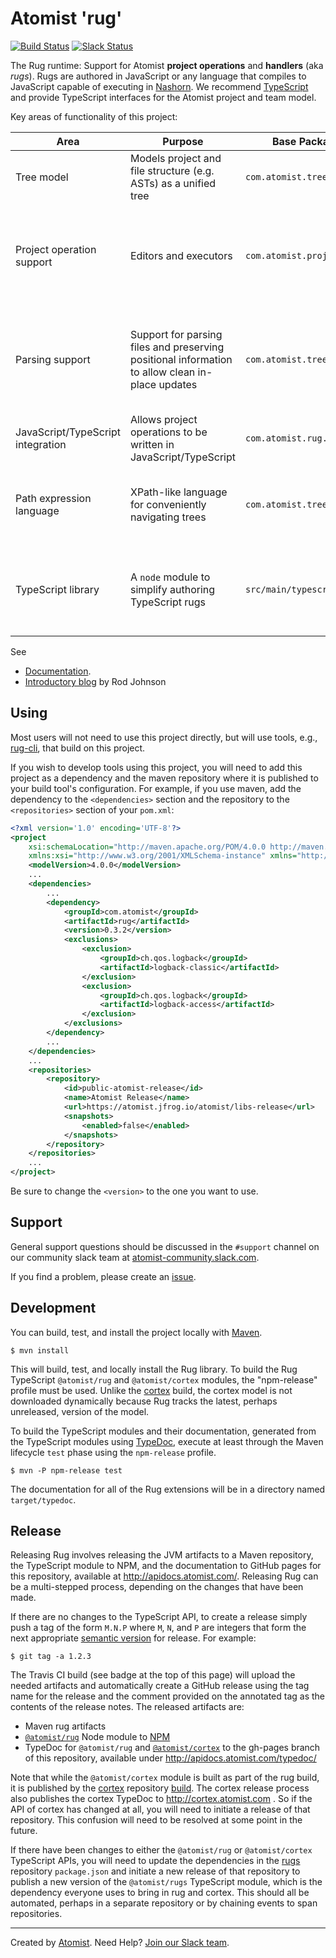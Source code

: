 # Atomist 'rug'

[![Build Status](https://travis-ci.org/atomist/rug.svg?branch=master)](https://travis-ci.org/atomist/rug)
[![Slack Status](https://join.atomist.com/badge.svg)](https://join.atomist.com/)

The Rug runtime: Support for Atomist **project operations** and **handlers** (aka *rugs*). Rugs are authored in JavaScript or any language that compiles to JavaScript capable of executing in [Nashorn](https://en.wikipedia.org/wiki/Nashorn_(JavaScript_engine)). We recommend [TypeScript](http://www.typescriptlang.org/) and provide TypeScript interfaces for the Atomist project and team model.

Key areas of functionality of this project:


|  Area |  Purpose | Base Package/Path |  Remarks |
|---|---|---|---|
|  Tree model | Models project and file structure (e.g. ASTs) as a unified tree  | `com.atomist.tree`  | Used by parser and path expressions
| Project operation support  | Editors and executors  |   `com.atomist.project`|   Project operations are authored in TypeScript, JavaScript or any language that compiles to JavaScript.
|  Parsing support |  Support for parsing files and preserving positional information to allow clean in-place updates | `com.atomist.tree.content.text`   | Integrates with Scala parser combinators and Antlr. *Microgrammar support in early development.*   |
| JavaScript/TypeScript integration | Allows project operations to be written in JavaScript/TypeScript | `com.atomist.rug.runtime.js` | Uses Nashorn
| Path expression language | XPath-like language for conveniently navigating trees | `com.atomist.tree` | Central concept for navigating project and model structure
| TypeScript library |A `node` module to simplify authoring TypeScript rugs  | `src/main/typescript`| See [architectural overview](https://github.com/atomist/rug/blob/master/docs/TypeScriptLibrary.md). Will eventually be moved into a separate project.

See

*  [Documentation](http://docs.atomist.com/).
*  [Introductory blog](https://medium.com/the-composition/software-that-writes-and-evolves-software-953578a6fc36#.blgtxoyu4) by Rod Johnson

## Using

Most users will not need to use this project directly, but will use
tools, e.g., [rug-cli][cli], that build on this project.

[cli]: https://github.com/atomist/rug-cli

If you wish to develop tools using this project, you will need to add
this project as a dependency and the maven repository where it is
published to your build tool's configuration.  For example, if you use
maven, add the dependency to the `<dependencies>` section and the
repository to the `<repositories>` section of your `pom.xml`:

```xml
<?xml version='1.0' encoding='UTF-8'?>
<project
	xsi:schemaLocation="http://maven.apache.org/POM/4.0.0 http://maven.apache.org/xsd/maven-4.0.0.xsd"
	xmlns:xsi="http://www.w3.org/2001/XMLSchema-instance" xmlns="http://maven.apache.org/POM/4.0.0">
	<modelVersion>4.0.0</modelVersion>
    ...
    <dependencies>
        ...
		<dependency>
			<groupId>com.atomist</groupId>
			<artifactId>rug</artifactId>
			<version>0.3.2</version>
			<exclusions>
				<exclusion>
					<groupId>ch.qos.logback</groupId>
					<artifactId>logback-classic</artifactId>
				</exclusion>
				<exclusion>
					<groupId>ch.qos.logback</groupId>
					<artifactId>logback-access</artifactId>
				</exclusion>
			</exclusions>
		</dependency>
        ...
	</dependencies>
    ...
	<repositories>
		<repository>
			<id>public-atomist-release</id>
			<name>Atomist Release</name>
			<url>https://atomist.jfrog.io/atomist/libs-release</url>
			<snapshots>
				<enabled>false</enabled>
			</snapshots>
		</repository>
	</repositories>
    ...
</project>
```

Be sure to change the `<version>` to the one you want to use.

## Support

General support questions should be discussed in the `#support`
channel on our community slack team
at [atomist-community.slack.com](https://join.atomist.com).

If you find a problem, please create an [issue][].

[issue]: https://github.com/atomist/rug/issues

## Development

You can build, test, and install the project locally
with [Maven][maven].

[maven]: https://maven.apache.org/

```
$ mvn install
```

This will build, test, and locally install the Rug library.  To build
the Rug TypeScript `@atomist/rug` and `@atomist/cortex` modules, the
"npm-release" profile must be used.  Unlike the [cortex][] build, the
cortex model is not downloaded dynamically because Rug tracks the
latest, perhaps unreleased, version of the model.

To build the TypeScript modules and their documentation, generated
from the TypeScript modules using [TypeDoc][typedoc], execute at least
through the Maven lifecycle `test` phase using the `npm-release`
profile.

```
$ mvn -P npm-release test
```

The documentation for all of the Rug extensions will be in a directory
named `target/typedoc`.

[typedoc]: http://typedoc.org/

## Release

Releasing Rug involves releasing the JVM artifacts to a Maven
repository, the TypeScript module to NPM, and the documentation to
GitHub pages for this repository, available at
http://apidocs.atomist.com/.  Releasing Rug can be a multi-stepped
process, depending on the changes that have been made.

If there are no changes to the TypeScript API, to create a release
simply push a tag of the form `M.N.P` where `M`, `N`, and `P` are
integers that form the next appropriate [semantic version][semver] for
release.  For example:

```
$ git tag -a 1.2.3
```

The Travis CI build (see badge at the top of this page) will upload
the needed artifacts and automatically create a GitHub release using
the tag name for the release and the comment provided on the annotated
tag as the contents of the release notes.  The released artifacts are:

-   Maven rug artifacts
-   [`@atomist/rug`][rug-npm] Node module to [NPM][npm]
-   TypeDoc for `@atomist/rug` and [`@atomist/cortex`][cortex-npm] to
    the gh-pages branch of this repository, available under
    http://apidocs.atomist.com/typedoc/

Note that while the `@atomist/cortex` module is built as part of the
rug build, it is published by the [cortex][]
repository [build][cortex-build].  The cortex release process also
publishes the cortex TypeDoc to http://cortex.atomist.com .  So if the
API of cortex has changed at all, you will need to initiate a release
of that repository.  This confusion will need to be resolved at some
point in the future.

[semver]: http://semver.org
[rug-npm]: https://www.npmjs.com/package/@atomist/rug
[npm]: https://www.npmjs.com/
[cortex-npm]: https://www.npmjs.com/package/@atomist/cortex
[cortex]: https://github.com/atomist/cortex
[cortex-build]: https://travis-ci.org/atomist/cortex

If there have been changes to either the `@atomist/rug` or
`@atomist/cortex` TypeScript APIs, you will need to update the
dependencies in the [rugs][] repository `package.json` and initiate a
new release of that repository to publish a new version of the
`@atomist/rugs` TypeScript module, which is the dependency everyone
uses to bring in rug and cortex.  This should all be automated,
perhaps in a separate repository or by chaining events to span
repositories.

[rugs]: https://github.com/atomist/rugs

---
Created by [Atomist][atomist].
Need Help?  [Join our Slack team][slack].

[atomist]: https://www.atomist.com/
[slack]: https://join.atomist.com/
